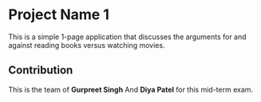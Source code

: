 # Project Name 1


This is a simple 1-page application that discusses the arguments for and against reading books versus watching movies.

## Contribution

This is the team of **Gurpreet Singh** And **Diya Patel** for this mid-term exam.
